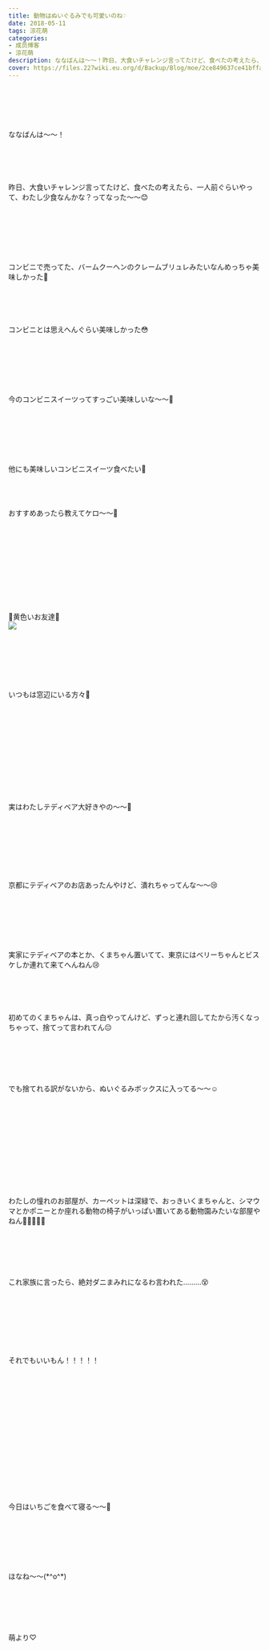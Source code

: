 ```yaml
---
title: 動物はぬいぐるみでも可愛いのね♡
date: 2018-05-11
tags: 涼花萌
categories: 
- 成员博客
- 涼花萌
description: ななばんは〜〜！昨日、大食いチャレンジ言ってたけど、食べたの考えたら、一人前ぐらいやって、わたし少食なんかな？ってなった〜〜😊コンビニで売ってた、バームクーヘ...
cover: https://files.227wiki.eu.org/d/Backup/Blog/moe/2ce849637ce41bffa0c3495595855.jpg 
---
```

<div class="blog_detail__main">
<br/>
<br/>
<br/>
<br/>
<br/>
ななばんは〜〜！<br/>
<br/>
<br/>
<br/>
<br/>
<br/>
昨日、大食いチャレンジ言ってたけど、食べたの考えたら、一人前ぐらいやって、わたし少食なんかな？ってなった〜〜😊<br/>
<br/>
<br/>
<br/>
<br/>
<br/>
<br/>
<br/>
コンビニで売ってた、バームクーヘンのクレームブリュレみたいなんめっちゃ美味しかった💓<br/>
<br/>
<br/>
<br/>
<br/>
<br/>
コンビニとは思えへんぐらい美味しかった😳<br/>
<br/>
<br/>
<br/>
<br/>
<br/>
<br/>
<br/>
今のコンビニスイーツってすっごい美味しいな〜〜💓<br/>
<br/>
<br/>
<br/>
<br/>
<br/>
<br/>
<br/>
他にも美味しいコンビニスイーツ食べたい🍰<br/>
<br/>
<br/>
<br/>
<br/>
おすすめあったら教えてケロ〜〜🐸<br/>
<br/>
<br/>
<br/>
<br/>
<br/>
<br/>
<br/>
<br/>
<br/>
<br/>
<br/>
💛黄色いお友達💛<br/>
<img src="https://files.227wiki.eu.org/d/Backup/Blog/moe/2ce849637ce41bffa0c3495595855.jpg"><br/>
<br/>
<br/>
<br/>
<br/>
<br/>
<br/>
<br/>
いつもは窓辺にいる方々💛<br/>
<br/>
<br/>
<br/>
<br/>
<br/>
<br/>
<br/>
<br/>
<br/>
<br/>
<br/>
<br/>
実はわたしテディベア大好きやの〜〜🐻<br/>
<br/>
<br/>
<br/>
<br/>
<br/>
<br/>
<br/>
<br/>
京都にテディベアのお店あったんやけど、潰れちゃってんな〜〜😢<br/>
<br/>
<br/>
<br/>
<br/>
<br/>
<br/>
<br/>
実家にテディベアの本とか、くまちゃん置いてて、東京にはベリーちゃんとビスケしか連れて来てへんねん😢<br/>
<br/>
<br/>
<br/>
<br/>
<br/>
初めてのくまちゃんは、真っ白やってんけど、ずっと連れ回してたから汚くなっちゃって、捨てって言われてん😔<br/>
<br/>
<br/>
<br/>
<br/>
<br/>
<br/>
でも捨てれる訳がないから、ぬいぐるみボックスに入ってる〜〜☺️<br/>
<br/>
<br/>
<br/>
<br/>
<br/>
<br/>
<br/>
<br/>
<br/>
<br/>
<br/>
<br/>
わたしの憧れのお部屋が、カーペットは深緑で、おっきいくまちゃんと、シマウマとかポニーとか座れる動物の椅子がいっぱい置いてある動物園みたいな部屋やねん🐄🐅🐐🐎🐘<br/>
<br/>
<br/>
<br/>
<br/>
<br/>
<br/>
これ家族に言ったら、絶対ダニまみれになるわ言われた………😵<br/>
<br/>
<br/>
<br/>
<br/>
<br/>
<br/>
<br/>
<br/>
それでもいいもん！！！！！<br/>
<br/>
<br/>
<br/>
<br/>
<br/>
<br/>
<br/>
<br/>
<br/>
<br/>
<br/>
<br/>
<br/>
<br/>
<br/>
<br/>
今日はいちごを食べて寝る〜〜🍓<br/>
<br/>
<br/>
<br/>
<br/>
<br/>
<br/>
<br/>
ほなね〜〜(*^o^*)<br/>
<br/>
<br/>
<br/>
<br/>
<br/>
<br/>
萌より♡
<!--twitter-->

<!--//twitter-->
</img></div>